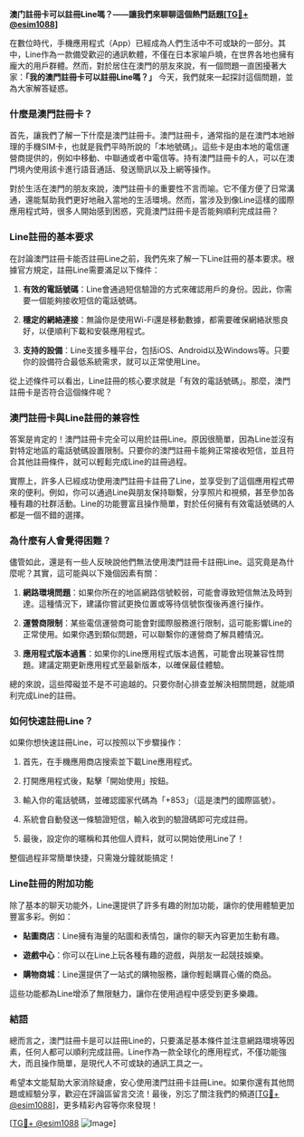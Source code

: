 **澳门註冊卡可以註冊Line嗎？——讓我們來聊聊這個熱門話題[[TG💪+ @esim1088](https://t.me/s/esim1088)]**

在數位時代，手機應用程式（App）已經成為人們生活中不可或缺的一部分。其中，Line作為一款備受歡迎的通訊軟體，不僅在日本家喻戶曉，在世界各地也擁有龐大的用戶群體。然而，對於居住在澳門的朋友來說，有一個問題一直困擾著大家：**「我的澳門註冊卡可以註冊Line嗎？」** 今天，我們就來一起探討這個問題，並為大家解答疑惑。

### **什麼是澳門註冊卡？**

首先，讓我們了解一下什麼是澳門註冊卡。澳門註冊卡，通常指的是在澳門本地辦理的手機SIM卡，也就是我們平時所說的「本地號碼」。這些卡是由本地的電信運營商提供的，例如中移動、中聯通或者中電信等。持有澳門註冊卡的人，可以在澳門境內使用該卡進行語音通話、發送簡訊以及上網等操作。

對於生活在澳門的朋友來說，澳門註冊卡的重要性不言而喻。它不僅方便了日常溝通，還能幫助我們更好地融入當地的生活環境。然而，當涉及到像Line這樣的國際應用程式時，很多人開始感到困惑，究竟澳門註冊卡是否能夠順利完成註冊？

### **Line註冊的基本要求**

在討論澳門註冊卡能否註冊Line之前，我們先來了解一下Line註冊的基本要求。根據官方規定，註冊Line需要滿足以下條件：

1. **有效的電話號碼**：Line會通過短信驗證的方式來確認用戶的身份。因此，你需要一個能夠接收短信的電話號碼。
   
2. **穩定的網絡連接**：無論你是使用Wi-Fi還是移動數據，都需要確保網絡狀態良好，以便順利下載和安裝應用程式。

3. **支持的設備**：Line支援多種平台，包括iOS、Android以及Windows等。只要你的設備符合最低系統需求，就可以正常使用Line。

從上述條件可以看出，Line註冊的核心要求就是「有效的電話號碼」。那麼，澳門註冊卡是否符合這個條件呢？

### **澳門註冊卡與Line註冊的兼容性**

答案是肯定的！澳門註冊卡完全可以用於註冊Line。原因很簡單，因為Line並沒有對特定地區的電話號碼設置限制。只要你的澳門註冊卡能夠正常接收短信，並且符合其他註冊條件，就可以輕鬆完成Line的註冊過程。

實際上，許多人已經成功使用澳門註冊卡註冊了Line，並享受到了這個應用程式帶來的便利。例如，你可以通過Line與朋友保持聯繫，分享照片和視頻，甚至參加各種有趣的社群活動。Line的功能豐富且操作簡單，對於任何擁有有效電話號碼的人都是一個不錯的選擇。

### **為什麼有人會覺得困難？**

儘管如此，還是有一些人反映說他們無法使用澳門註冊卡註冊Line。這究竟是為什麼呢？其實，這可能與以下幾個因素有關：

1. **網路環境問題**：如果你所在的地區網路信號較弱，可能會導致短信無法及時到達。這種情況下，建議你嘗試更換位置或等待信號恢復後再進行操作。

2. **運營商限制**：某些電信運營商可能會對國際服務進行限制，這可能影響Line的正常使用。如果你遇到類似問題，可以聯繫你的運營商了解具體情況。

3. **應用程式版本過舊**：如果你的Line應用程式版本過舊，可能會出現兼容性問題。建議定期更新應用程式至最新版本，以確保最佳體驗。

總的來說，這些障礙並不是不可逾越的。只要你耐心排查並解決相關問題，就能順利完成Line的註冊。

### **如何快速註冊Line？**

如果你想快速註冊Line，可以按照以下步驟操作：

1. 首先，在手機應用商店搜索並下載Line應用程式。
   
2. 打開應用程式後，點擊「開始使用」按鈕。

3. 輸入你的電話號碼，並確認國家代碼為「+853」（這是澳門的國際區號）。

4. 系統會自動發送一條驗證短信，輸入收到的驗證碼即可完成註冊。

5. 最後，設定你的暱稱和其他個人資料，就可以開始使用Line了！

整個過程非常簡單快捷，只需幾分鐘就能搞定！

### **Line註冊的附加功能**

除了基本的聊天功能外，Line還提供了許多有趣的附加功能，讓你的使用體驗更加豐富多彩。例如：

- **貼圖商店**：Line擁有海量的貼圖和表情包，讓你的聊天內容更加生動有趣。
  
- **遊戲中心**：你可以在Line上玩各種有趣的遊戲，與朋友一起競技娛樂。

- **購物商城**：Line還提供了一站式的購物服務，讓你輕鬆購買心儀的商品。

這些功能都為Line增添了無限魅力，讓你在使用過程中感受到更多樂趣。

### **結語**

總而言之，澳門註冊卡是可以註冊Line的，只要滿足基本條件並注意網路環境等因素，任何人都可以順利完成註冊。Line作為一款全球化的應用程式，不僅功能強大，而且操作簡單，是現代人不可或缺的通訊工具之一。

希望本文能幫助大家消除疑慮，安心使用澳門註冊卡註冊Line。如果你還有其他問題或經驗分享，歡迎在評論區留言交流！最後，別忘了關注我們的頻道[[TG💪+ @esim1088](https://t.me/s/esim1088)]，更多精彩內容等你來發現！

[[TG💪+ @esim1088](https://t.me/s/esim1088) ![Image](https://i.postimg.cc/4NQfJmqS/Snipaste-2025-05-13-00-14-12.png)]